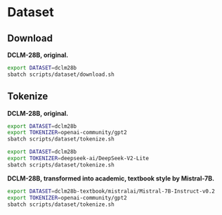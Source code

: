 # Dataset

## Download

**DCLM-28B, original.**

```bash
export DATASET=dclm28b
sbatch scripts/dataset/download.sh
```

## Tokenize

**DCLM-28B, original.**

```bash
export DATASET=dclm28b
export TOKENIZER=openai-community/gpt2
sbatch scripts/dataset/tokenize.sh
```

```bash
export DATASET=dclm28b
export TOKENIZER=deepseek-ai/DeepSeek-V2-Lite
sbatch scripts/dataset/tokenize.sh
```

**DCLM-28B, transformed into academic, textbook style by Mistral-7B.**

```bash
export DATASET=dclm28b-textbook/mistralai/Mistral-7B-Instruct-v0.2
export TOKENIZER=openai-community/gpt2
sbatch scripts/dataset/tokenize.sh
```
